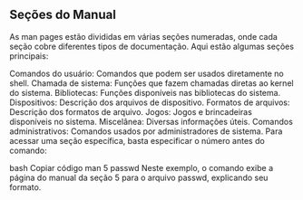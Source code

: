## Seções do Manual
As man pages estão divididas em várias seções numeradas, onde cada seção cobre diferentes tipos de documentação. Aqui estão algumas seções principais:

Comandos do usuário: Comandos que podem ser usados diretamente no shell.
Chamada de sistema: Funções que fazem chamadas diretas ao kernel do sistema.
Bibliotecas: Funções disponíveis nas bibliotecas do sistema.
Dispositivos: Descrição dos arquivos de dispositivo.
Formatos de arquivos: Descrição dos formatos de arquivo.
Jogos: Jogos e brincadeiras disponíveis no sistema.
Miscelânea: Diversas informações úteis.
Comandos administrativos: Comandos usados por administradores de sistema.
Para acessar uma seção específica, basta especificar o número antes do comando:

bash
Copiar código
man 5 passwd
Neste exemplo, o comando exibe a página do manual da seção 5 para o arquivo passwd, explicando seu formato.